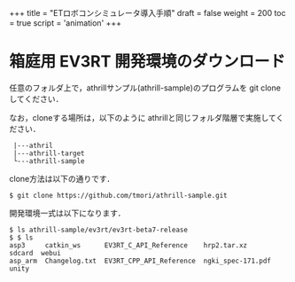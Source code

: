 +++
title = "ETロボコンシミュレータ導入手順"
draft = false
weight = 200
toc = true
script = 'animation'
+++

# 箱庭用 EV3RT 開発環境のダウンロード



任意のフォルダ上で，athrillサンプル(athrill-sample)のプログラムを git clone してください．

なお，cloneする場所は，以下のように athrillと同じフォルダ階層で実施してください．

```
 |---athril
 |---athrill-target
 └---athrill-sample
```

clone方法は以下の通りです．

```
$ git clone https://github.com/tmori/athrill-sample.git
```

開発環境一式は以下になります．

```
$ ls athrill-sample/ev3rt/ev3rt-beta7-release
$ $ ls
asp3     catkin_ws      EV3RT_C_API_Reference    hrp2.tar.xz        sdcard  webui
asp_arm  Changelog.txt  EV3RT_CPP_API_Reference  ngki_spec-171.pdf  unity
```